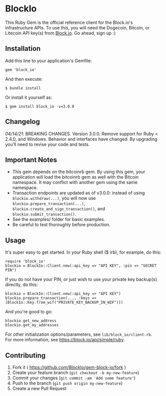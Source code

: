 # BlockIo

This Ruby Gem is the official reference client for the Block.io's infrastructure APIs. To use this, you will need the Dogecoin, Bitcoin, or Litecoin API key(s) from <a href="https://block.io" target="_blank">Block.io</a>. Go ahead, sign up :)

## Installation

Add this line to your application's Gemfile:

    gem 'block_io'

And then execute:

    $ bundle install

Or install it yourself as:

    $ gem install block_io -v=3.0.0

## Changelog
*04/14/21*: BREAKING CHANGES. Version 3.0.0. Remove support for Ruby < 2.4.0, and Windows. Behavior and interfaces have changed. By upgrading you'll need to revise your code and tests.

## Important Notes
* This gem depends on the bitcoinrb gem. By using this gem, your application will load the bitcoinrb gem as well with the Bitcoin namespace. It may conflict with another gem using the same namespace.  
* Transaction endpoints are updated as of v3.0.0: instead of using `blockio.withdraw(...)`, you will now use `blockio.prepare_transaction(...)`, `blockio.create_and_sign_transaction()`, and `blockio.submit_transaction()`.
* See the examples/ folder for basic examples.  
* Be careful to test thoroughly before production.  

## Usage

It's super easy to get started. In your Ruby shell ($ irb), for example, do this:

    require 'block_io'
    blockio = BlockIo::Client.new(:api_key => "API KEY", :pin => "SECRET PIN")

If you do not have your PIN, or just wish to use your private key backup(s) directly, do this:

    blockio = BlockIo::Client.new(:api_key => "API KEY")
    blockio.prepare_transaction(..., :keys => [BlockIo::Key.from_wif("PRIVATE_KEY_BACKUP_IN_WIF")])

And you're good to go:

    blockio.get_new_address
    blockio.get_my_addresses

For other initialization options/parameters, see `lib/block_io/client.rb`.  
For more information, see https://block.io/api/simple/ruby.

## Contributing

1. Fork it ( https://github.com/BlockIo/gem-block-io/fork )
2. Create your feature branch (`git checkout -b my-new-feature`)
3. Commit your changes (`git commit -am 'Add some feature'`)
4. Push to the branch (`git push origin my-new-feature`)
5. Create a new Pull Request
